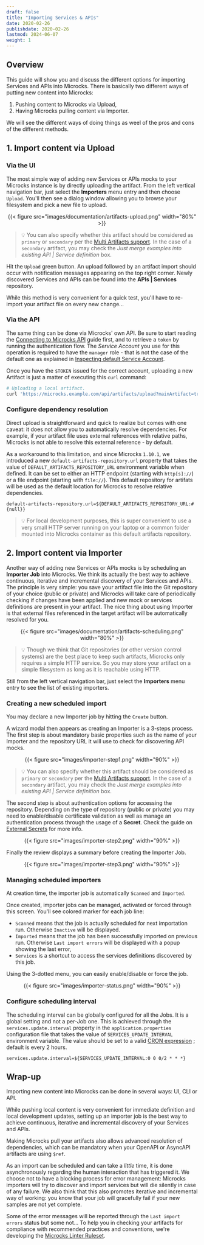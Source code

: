 ```yaml
---
draft: false
title: "Importing Services & APIs"
date: 2020-02-26
publishdate: 2020-02-26
lastmod: 2024-06-07
weight: 1
---
```


## Overview

This guide will show you and discuss the different options for importing Services and APIs into Microcks. There is basically two different ways of putting new content into Microcks:
1. Pushing content to Microcks via Upload,
2. Having Microcks pulling content via Importer.

We will see the different ways of doing things as weel of the pros and cons of the different methods.

## 1. Import content via Upload

### Via the UI

The most simple way of adding new Services or APIs mocks to your Microcks instance is by directly uploading the artifact. From the left vertical navigation bar, just select the **Importers** menu entry and then choose `Upload`. You'll then see a dialog window allowing you to browse your filesystem and pick a new file to upload.

<div align="center">
{{< figure src="images/documentation/artifacts-upload.png" width="80%" >}}
</div>

> 💡 You can also specify whether this artifact should be considered as `primary` or `secondary` per the [Multi Artifacts support](/documentation/explanations/multi-artifacts). In the case of a `secondary` artifact, you may check the *Just merge examples into existing API | Service definition*  box.

Hit the `Upload` green button. An upload followed by an artifact import should occur with notification messages appearing on the top right corner. Newly discovered Services and APIs can be found into the **APIs | Services** repository.

While this method is very convenient for a quick test, you'll have to re-import your artifact file on every new change...

### Via the API

The same thing can be done via Microcks' own API. Be sure to start reading the [Connecting to Microcks API](/automation/api.md) guide first, and to retrieve a `token` by running the authentication flow. The *Service Account* you use for this operation is required to have the `manager` role - that is not the case of the default one as explained in [Inspecting default Service Account](/microcks.io/documentation/explanations/service-account/#inspecting-default-service-account).

Once you have the `$TOKEN` issued for the correct account, uploading a new Artifact is just a matter of executing this `curl` command:

```sh
# Uploading a local artifact.
curl 'https://microcks.example.com/api/artifacts/upload?mainArtifact=true' -H "Authorization: Bearer $TOKEN" -F 'file=@samples/films.graphql' -k
```

### Configure dependency resolution

Direct upload is straightforward and quick to realize but comes with one caveat: it does not allow you to automatically resolve dependencies. For example, if your artifact file uses external references with relative paths, Microcks is not able to resolve this external reference - by default.

As a workaround to this limitation, and since Microcks `1.10.1`, we introduced a new `default-artifacts-repository.url` property that takes the value of `DEFAULT_ARTIFACTS_REPOSITORY_URL` environment variable when defined. It can be set to either an HTTP endpoint (starting with `http[s]://`) or a file endpoint (starting with `file://`). This default repository for artifats will be used as the default location for Microcks to resolve relative dependencies.

```properties
default-artifacts-repository.url=${DEFAULT_ARTIFACTS_REPOSITORY_URL:#{null}}
```

> 💡 For local development purposes, this is super convenient to use a very small HTTP server running on your laptop or a common folder mounted into Microcks container as this default artifacts repository.


## 2. Import content via Importer

Another way of adding new Services or APIs mocks is by scheduling an **Importer Job** into Microcks. We think its actually the best way to achieve continuous, iterative and incremental discovery of your Services and APIs. The principle is very simple: you save your artifact file into the Git repository of your choice (public or private) and Microcks will take care of periodically checking if changes have been applied and new mock or services definitions are present in your artifact. The nice thing about using Importer is that external files referenced in the target artifact will be automatically resolved for you. 

<div align="center">
{{< figure src="images/documentation/artifacts-scheduling.png" width="80%" >}}
</div>

> 💡 Though we think that Git repositories (or other version control systems) are the best place to keep such artifacts, Microcks only requires a simple HTTP service. So you may store your artifact on a simple filesystem as long as it is reachable using HTTP.

Still from the left vertical navigation bar, just select the **Importers** menu entry to see the list of existing importers.

### Creating a new scheduled import

You may declare a new Importer job by hitting the `Create` button.

A wizard modal then appears as creating an Importer is a 3-steps process. The first step is about mandatory basic properties such as the name of your Importer and the repository URL it will use to check for discovering API mocks.

<div align="center">
{{< figure src="images/importer-step1.png" width="90%" >}}
</div>

> 💡 You can also specify whether this artifact should be considered as `primary` or `secondary` per the [Multi Artifacts support](/documentation/explanations/multi-artifacts). In the case of a `secondary` artifact, you may check the *Just merge examples into existing API | Service definition*  box.

The second step is about authentication options for accessing the repository. Depending on the type of repository (public or private) you may need to enable/disable certificate validation as well as manage an authentication process through the usage of a **Secret**. Check the guide on [External Secrets](/documentation/guides/administration/secrets) for more info.

<div align="center">
{{< figure src="images/importer-step2.png" width="90%" >}}
</div>

Finally the review displays a summary before creating the Importer Job.

<div align="center">
{{< figure src="images/importer-step3.png" width="90%" >}}
</div>

### Managing scheduled importers

At creation time, the importer job is automatically `Scanned` and `Imported`.

Once created, importer jobs can be managed, activated or forced through this screen. You'll see colored marker for each job line:

* `Scanned` means that the job is actually scheduled for next importation run. Otherwise `Inactive`  will be displayed.
* `Imported` means that the job has been successfully imported on previous run. Otherwise `Last import errors` will be displayed with a popup showing the last error,
* `Services` is a shortcut to access the services definitions discovered by this job.

Using the 3-dotted menu, you can easily enable/disable or force the job.

<div align="center">
{{< figure src="images/importer-status.png" width="90%" >}}
</div>

### Configure scheduling interval

The scheduling interval can be globally configured for all the Jobs. It is a global setting and not a per-Job one. This is achieved through the `services.update.interval` property in the `application.properties` configuration file that takes the value of `SERVICES_UPDATE_INTERVAL` environment variable. The value should be set to a valid [CRON expression](https://en.wikipedia.org/wiki/Cron#CRON_expression) ; default is every 2 hours.

```properties
services.update.interval=${SERVICES_UPDATE_INTERVAL:0 0 0/2 * * *}
```

## Wrap-up

Importing new content into Microcks can be done in several ways: UI, CLI or API. 

While pushing local content is very convenient for immediate definition and local development updates, setting up an importer job is the best way to achieve continuous, iterative and incremental discovery of your Services and APIs.

Making Microcks pull your artifacts also allows advanced resolution of dependencies, which can be mandatory when your OpenAPI or AsyncAPI artifacts are using `$ref`.

As an import can be scheduled and can take a *little* time, it is done asynchronously regarding the human interaction that has triggered it. We choose not to have a blocking process for error management: Microcks importers will try to discover and import services but will die silently in case of any failure. We also think that this also promotes iterative and incremental way of working: you know that your job will gracefully fail if your new samples are not yet complete.

Some of the error messages will be reported through the `Last import errors` status but some not... To help you in checking your artifacts for compliance with recommended practices and conventions, we're developing the [Microcks Linter Ruleset](https://github.com/microcks/microcks-spectral-ruleset).
